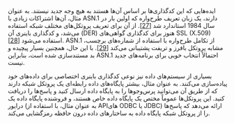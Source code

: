 ایده‌هایی که این کدگذاری‌ها بر اساس آن‌ها هستند به هیچ وجه جدید نیستند. به عنوان مثال، آن‌ها اشتراکات زیادی با ASN.1 دارند، یک زبان تعریف طرح‌واره که اولین بار در سال 1984 استاندارد شد
[[27](ch04.html#Larmouth1999)].
از آن برای تعریف پروتکل‌های مختلف شبکه استفاده می‌شد، و کدگذاری باینری آن (DER) هنوز برای کدگذاری گواهی‌های SSL (X.509) استفاده می‌شود
[[28](ch04.html#Housley1999tv)].
ASN.1 از تکامل طرح‌واره با استفاده از شماره‌های برچسب، مشابه پروتکل بافرز و تریفت پشتیبانی می‌کند
[[29](ch04.html#Walkin2010ur)].
با این حال، همچنین بسیار پیچیده و بد مستندسازی شده است، بنابراین ASN.1 احتمالاً انتخاب خوبی برای برنامه‌های جدید نیست.

بسیاری از سیستم‌های داده نیز نوعی کدگذاری باینری اختصاصی برای داده‌های خود پیاده‌سازی می‌کنند. به عنوان مثال، بیشتر پایگاه‌های داده رابطه‌ای یک پروتکل شبکه دارند که از طریق آن می‌توانید پرس‌وجوها را به پایگاه داده ارسال کنید و پاسخ‌ها را دریافت کنید. این پروتکل‌ها عموماً مختص یک پایگاه داده خاص هستند، و فروشنده پایگاه داده یک درایور (به عنوان مثال، با استفاده از API‌های ODBC یا JDBC) ارائه می‌دهد که پاسخ‌ها را از پروتکل شبکه پایگاه داده به ساختارهای داده درون حافظه رمزگشایی می‌کند.